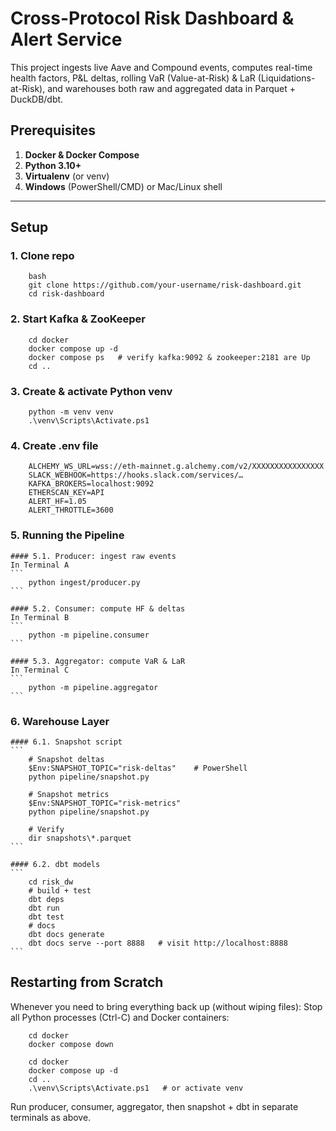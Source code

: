 # Cross-Protocol Risk Dashboard & Alert Service

This project ingests live Aave and Compound events, computes real-time health factors, P&L deltas, rolling VaR (Value-at-Risk) & LaR (Liquidations-at-Risk), and warehouses both raw and aggregated data in Parquet + DuckDB/dbt.


## Prerequisites

1. **Docker & Docker Compose**  
2. **Python 3.10+**  
3. **Virtualenv** (or venv)  
4. **Windows** (PowerShell/CMD) or Mac/Linux shell  

---

## Setup

### 1. **Clone repo**  
```
    bash
    git clone https://github.com/your-username/risk-dashboard.git
    cd risk-dashboard
```


### 2. Start Kafka & ZooKeeper
```
    cd docker
    docker compose up -d
    docker compose ps   # verify kafka:9092 & zookeeper:2181 are Up
    cd ..
```


### 3. Create & activate Python venv

```
    python -m venv venv
    .\venv\Scripts\Activate.ps1  
```



### 4. Create .env file
``` 
    ALCHEMY_WS_URL=wss://eth-mainnet.g.alchemy.com/v2/XXXXXXXXXXXXXXXX
    SLACK_WEBHOOK=https://hooks.slack.com/services/…
    KAFKA_BROKERS=localhost:9092
    ETHERSCAN_KEY=API
    ALERT_HF=1.05
    ALERT_THROTTLE=3600
```


### 5. Running the Pipeline
    #### 5.1. Producer: ingest raw events
    In Terminal A
    ```
        python ingest/producer.py
    ```

    #### 5.2. Consumer: compute HF & deltas
    In Terminal B
    ```
        python -m pipeline.consumer
    ```

    #### 5.3. Aggregator: compute VaR & LaR
    In Terminal C
    ```
        python -m pipeline.aggregator
    ```


### 6. Warehouse Layer
    #### 6.1. Snapshot script
    ```
        # Snapshot deltas
        $Env:SNAPSHOT_TOPIC="risk-deltas"    # PowerShell
        python pipeline/snapshot.py

        # Snapshot metrics
        $Env:SNAPSHOT_TOPIC="risk-metrics"
        python pipeline/snapshot.py

        # Verify
        dir snapshots\*.parquet
    ```

    #### 6.2. dbt models
    ```
        cd risk_dw
        # build + test
        dbt deps
        dbt run
        dbt test
        # docs
        dbt docs generate
        dbt docs serve --port 8888   # visit http://localhost:8888
    ```



## Restarting from Scratch
Whenever you need to bring everything back up (without wiping files):
Stop all Python processes (Ctrl-C) and Docker containers:
```
    cd docker
    docker compose down
```
```
    cd docker
    docker compose up -d
    cd ..
    .\venv\Scripts\Activate.ps1   # or activate venv
```
Run producer, consumer, aggregator, then snapshot + dbt in separate terminals as above.